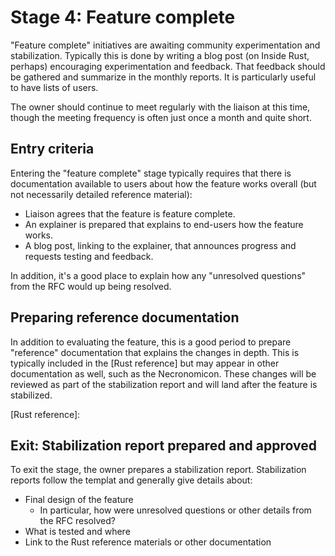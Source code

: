 # Stage 4: Feature complete

"Feature complete" initiatives are awaiting community experimentation and stabilization. Typically this is done by writing a blog post (on Inside Rust, perhaps) encouraging experimentation and feedback. That feedback should be gathered and summarize in the monthly reports. It is particularly useful to have lists of users.

The owner should continue to meet regularly with the liaison at this time, though the meeting frequency is often just once a month and quite short.

## Entry criteria

Entering the "feature complete" stage typically requires that there is documentation available to users about how the feature works overall (but not necessarily detailed reference material):

- Liaison agrees that the feature is feature complete.
- An explainer is prepared that explains to end-users how the feature works.
- A blog post, linking to the explainer, that announces progress and requests testing and feedback.

In addition, it's a good place to explain how any "unresolved questions" from the RFC would up being resolved.

## Preparing reference documentation

In addition to evaluating the feature, this is a good period to prepare "reference" documentation that explains the changes in depth. This is typically included in the [Rust reference] but may appear in other documentation as well, such as the Necronomicon. These changes will be reviewed as part of the stabilization report and will land after the feature is stabilized.

[Rust reference]:

## Exit: Stabilization report prepared and approved

To exit the stage, the owner prepares a stabilization report. Stabilization reports follow the templat and generally give details about:

- Final design of the feature
  - In particular, how were unresolved questions or other details from the RFC resolved?
- What is tested and where
- Link to the Rust reference materials or other documentation
